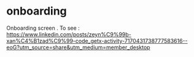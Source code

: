 # onboarding

Onboarding screen .
To see : https://www.linkedin.com/posts/zeyn%C9%99b-xan%C4%B1zad%C9%99-code_getx-activity-7170431738777583616--eoG?utm_source=share&utm_medium=member_desktop
